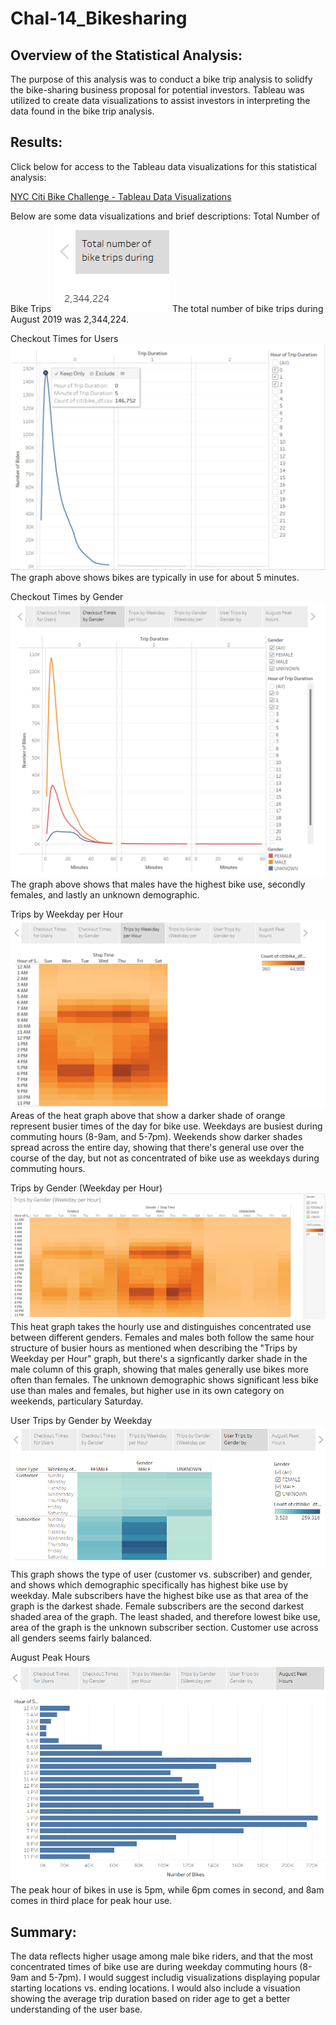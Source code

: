 # Chal-14_Bikesharing

## Overview of the Statistical Analysis:
The purpose of this analysis was to conduct a bike trip analysis to solidfy the bike-sharing business proposal for potential investors. Tableau was utilized to create data visualizations to assist investors in interpreting the data found in the bike trip analysis.

## Results: 
Click below for access to the Tableau data visualizations for this statistical analysis:

[NYC Citi Bike Challenge - Tableau Data Visualizations](https://public.tableau.com/shared/D5DMMPJF6?:display_count=n&:origin=viz_share_link)

Below are some data visualizations and brief descriptions:
Total Number of Bike Trips
![this is an image](https://github.com/ncalson/Chal-14_Bikesharing/blob/main/images/Number%20of%20Trips.png)
The total number of bike trips during August 2019 was 2,344,224.

Checkout Times for Users
![this is an image](https://github.com/ncalson/Chal-14_Bikesharing/blob/main/images/Checkout%20Times%20for%20Users_labeled.png)
The graph above shows bikes are typically in use for about 5 minutes. 

Checkout Times by Gender
![this is an image](https://github.com/ncalson/Chal-14_Bikesharing/blob/main/images/Checkout%20Times%20by%20Gender.png)
The graph above shows that males have the highest bike use, secondly females, and lastly an unknown demographic.

Trips by Weekday per Hour
![this is an image](https://github.com/ncalson/Chal-14_Bikesharing/blob/main/images/Trips%20by%20Weekday%20per%20Hour.png)
Areas of the heat graph above that show a darker shade of orange represent busier times of the day for bike use. Weekdays are busiest during commuting hours (8-9am, and 5-7pm). Weekends show darker shades spread across the entire day, showing that there's general use over the course of the day, but not as concentrated of bike use as weekdays during commuting hours.

Trips by Gender (Weekday per Hour)
![this is an image](https://github.com/ncalson/Chal-14_Bikesharing/blob/main/images/Trips%20by%20Gender%20(Weekday%20per%20Hour).png)
This heat graph takes the hourly use and distinguishes concentrated use between different genders. Females and males both follow the same hour structure of busier hours as mentioned when describing the "Trips by Weekday per Hour" graph, but there's a signficantly darker shade in the male column of this graph, showing that males generally use bikes more often than females. The unknown demographic shows significant less bike use than males and females, but higher use in its own category on weekends, particulary Saturday.

User Trips by Gender by Weekday
![this is an image](https://github.com/ncalson/Chal-14_Bikesharing/blob/main/images/User%20Trips%20by%20Gender%20by%20Weekday.png)
This graph shows the type of user (customer vs. subscriber) and gender, and shows which demographic specifically has highest bike use by weekday. Male subscribers have the highest bike use as that area of the graph is the darkest shade. Female subscribers are the second darkest shaded area of the graph. The least shaded, and therefore lowest bike use, area of the graph is the unknown subscriber section. Customer use across all genders seems fairly balanced.

August Peak Hours
![this is an image](https://github.com/ncalson/Chal-14_Bikesharing/blob/main/images/August%20Peak%20Hours.png)
The peak hour of bikes in use is 5pm, while 6pm comes in second, and 8am comes in third place for peak hour use.

## Summary:
The data reflects higher usage among male bike riders, and that the most concentrated times of bike use are during weekday commuting hours (8-9am and 5-7pm).
I would suggest includig visualizations displaying popular starting locations vs. ending locations. I would also include a visuation showing the average trip duration based on rider age to get a better understanding of the user base.
